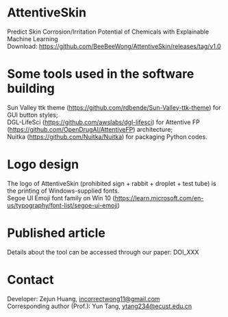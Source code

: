 # AttentiveSkin
Predict Skin Corrosion/Irritation Potential of Chemicals with Explainable Machine Learning  
Download: https://github.com/BeeBeeWong/AttentiveSkin/releases/tag/v1.0


# Some tools used in the software building
Sun Valley ttk theme (https://github.com/rdbende/Sun-Valley-ttk-theme) for GUI button styles;  
DGL-LifeSci (https://github.com/awslabs/dgl-lifesci) for Attentive FP (https://github.com/OpenDrugAI/AttentiveFP) architecture;  
Nuitka (https://github.com/Nuitka/Nuitka) for packaging Python codes.


# Logo design
The logo of AttentiveSkin (prohibited sign + rabbit + droplet + test tube) is the printing of Windows-supplied fonts.  
Segoe UI Emoji font family on Win 10 (https://learn.microsoft.com/en-us/typography/font-list/segoe-ui-emoji)


# Published article
Details about the tool can be accessed through our paper: DOI_XXX


# Contact
Developer: Zejun Huang, incorrectwong11@gmail.com  
Corresponding author (Prof.): Yun Tang, ytang234@ecust.edu.cn
